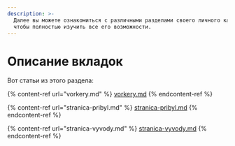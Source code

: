 ```yaml
---
description: >-
  Далее вы можете ознакомиться с различными разделами своего личного кабинета,
  чтобы полностью изучить все его возможности.
---
```


# Описание вкладок

Вот статьи из этого раздела:

{% content-ref url="vorkery.md" %}
[vorkery.md](vorkery.md)
{% endcontent-ref %}

{% content-ref url="stranica-pribyl.md" %}
[stranica-pribyl.md](stranica-pribyl.md)
{% endcontent-ref %}

{% content-ref url="stranica-vyvody.md" %}
[stranica-vyvody.md](stranica-vyvody.md)
{% endcontent-ref %}

